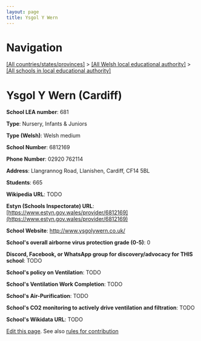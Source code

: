 ```yaml
---
layout: page
title: Ysgol Y Wern
---
```

# Navigation

[[All countries/states/provinces]](../../..) > [[All Welsh local educational authority]](../..) > [[All schools in local educational authority]](..)

# Ysgol Y Wern (Cardiff)

**School LEA number**: 681

**Type**: Nursery, Infants & Juniors

**Type (Welsh)**: Welsh medium

**School Number**: 6812169

**Phone Number**: 02920 762114

**Address**: Llangrannog Road, Llanishen, Cardiff, CF14 5BL

**Students**: 665

**Wikipedia URL**: TODO

**Estyn (Schools Inspectorate) URL**: [https://www.estyn.gov.wales/provider/6812169](https://www.estyn.gov.wales/provider/6812169)

**School Website**: http://www.ysgolywern.co.uk/

**School's overall airborne virus protection grade (0-5)**: 0

**Discord, Facebook, or WhatsApp group for discovery/advocacy for THIS school**: TODO

**School's policy on Ventilation**: TODO

**School's Ventilation Work Completion**: TODO

**School's Air-Purification**: TODO

**School's CO2 monitoring to actively drive ventilation and filtration**: TODO

**School's Wikidata URL**: TODO




[Edit this page](https://github.com/VentilationProject/Wales/edit/prif/./Cardiff/Ysgol_Y_Wern.md). See also [rules for contribution](../../../contribution-rules/)